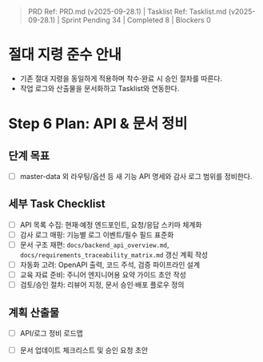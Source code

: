 > PRD Ref: PRD.md (v2025-09-28.1) | Tasklist Ref: Tasklist.md (v2025-09-28.1) | Sprint Pending 34 | Completed 8 | Blockers 0

# 절대 지령 준수 안내
- 기존 절대 지령을 동일하게 적용하며 착수·완료 시 승인 절차를 따른다.
- 작업 로그와 산출물을 문서화하고 Tasklist와 연동한다.

# Step 6 Plan: API & 문서 정비

## 단계 목표
- [ ] master-data 외 라우팅/옵션 등 새 기능 API 명세와 감사 로그 범위를 정비한다.

## 세부 Task Checklist
- [ ] API 목록 수집: 현재·예정 엔드포인트, 요청/응답 스키마 체계화
- [ ] 감사 로그 매핑: 기능별 로그 이벤트/필수 필드 표준화
- [ ] 문서 구조 재편: `docs/backend_api_overview.md`, `docs/requirements_traceability_matrix.md` 갱신 계획 작성
- [ ] 자동화 고려: OpenAPI 출력, 코드 주석, 검증 파이프라인 설계
- [ ] 교육 자료 준비: 주니어 엔지니어용 요약 가이드 초안 작성
- [ ] 검토/승인 절차: 리뷰어 지정, 문서 승인·배포 플로우 정의

## 계획 산출물
- [ ] API/로그 정비 로드맵
- [ ] 문서 업데이트 체크리스트 및 승인 요청 초안

